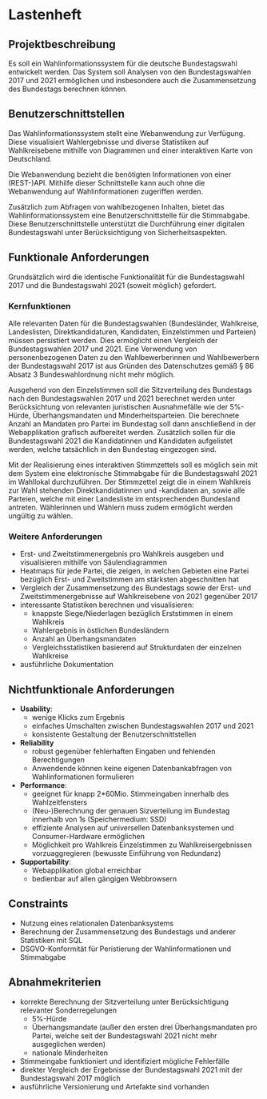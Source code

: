 # Lastenheft
## Projektbeschreibung
Es soll ein Wahlinformationssystem für die deutsche Bundestagswahl entwickelt werden.
Das System soll Analysen von den Bundestagswahlen 2017 und 2021 ermöglichen und insbesondere auch die Zusammensetzung des Bundestags berechnen können.

## Benutzerschnittstellen
Das Wahlinformationssystem stellt eine Webanwendung zur Verfügung.
Diese visualisiert Wahlergebnisse und diverse Statistiken auf Wahlkreisebene mithilfe von Diagrammen und einer interaktiven Karte von Deutschland.
 
Die Webanwendung bezieht die benötigten Informationen von einer (REST-)API.
Mithilfe dieser Schnittstelle kann auch ohne die Webanwendung auf Wahlinformationen zugeriffen werden.

Zusätzlich zum Abfragen von wahlbezogenen Inhalten, bietet das Wahlinformationssystem eine Benutzerschnittstelle für die Stimmabgabe.
Diese Benutzerschnittstelle unterstützt die Durchführung einer digitalen Bundestagswahl unter Berücksichtigung von Sicherheitsaspekten.

## Funktionale Anforderungen
Grundsätzlich wird die identische Funktionalität für die Bundestagswahl 2017 und die Bundestagswahl 2021 (soweit möglich) gefordert.
### Kernfunktionen
Alle relevanten Daten für die Bundestagswahlen (Bundesländer, Wahlkreise, Landeslisten, Direktkandidaturen, Kandidaten, Einzelstimmen und Parteien) müssen persistiert werden.
Dies ermöglicht einen Vergleich der Bundestagswahlen 2017 und 2021.
Eine Verwendung von personenbezogenen Daten zu den Wahlbewerberinnen und Wahlbewerbern der Bundestagswahl 2017 ist aus Gründen des Datenschutzes gemäß § 86 Absatz 3 Bundeswahlordnung nicht mehr möglich.

Ausgehend von den Einzelstimmen soll die Sitzverteilung des Bundestags nach den Bundestagswahlen 2017 und 2021 berechnet werden unter Berücksichtung von relevanten juristischen Ausnahmefälle wie der 5%-Hürde, Überhangsmandaten und Minderheitsparteien.
Die berechnete Anzahl an Mandaten pro Partei im Bundestag soll dann anschließend in der Webapplikation grafisch aufbereitet werden.
Zusätzlich sollen für die Bundestagswahl 2021 die Kandidatinnen und Kandidaten aufgelistet werden, welche tatsächlich in den Bundestag eingezogen sind.

Mit der Realisierung eines interaktiven Stimmzettels soll es möglich sein mit dem System eine elektronische Stimmabgabe für die Bundestagswahl 2021 im Wahllokal durchzuführen.
Der Stimmzettel zeigt die in einem Wahlkreis zur Wahl stehenden Direktkandidatinnen und -kandidaten an, sowie alle Parteien, welche mit einer Landesliste im entsprechenden Bundesland antreten.
Wählerinnen und Wählern muss zudem ermöglicht werden ungültig zu wählen.

### Weitere Anforderungen
- Erst- und Zweitstimmenergebnis pro Wahlkreis ausgeben und visualisieren mithilfe von Säulendiagrammen
- Heatmaps für jede Partei, die zeigen, in welchen Gebieten eine Partei bezüglich Erst- und Zweitstimmen am stärksten abgeschnitten hat
- Vergleich der Zusammensetzung des Bundestags sowie der Erst- und Zweitstimmenergebnisse auf Wahlkreisebene von 2021 gegenüber 2017
- interessante Statistiken berechnen und visualisieren:
    - knappste Siege/Niederlagen bezüglich Erststimmen in einem Wahlkreis
    - Wahlergebnis in östlichen Bundesländern
    - Anzahl an Überhangsmandaten
    - Vergleichsstatistiken basierend auf Strukturdaten der einzelnen Wahlkreise
- ausführliche Dokumentation

## Nichtfunktionale Anforderungen
- **Usability**:
    - wenige Klicks zum Ergebnis
    - einfaches Umschalten zwischen Bundestagswahlen 2017 und 2021
    - konsistente Gestaltung der Benutzerschnittstellen
- **Reliability**
    - robust gegenüber fehlerhaften Eingaben und fehlenden Berechtigungen
    - Anwendende können keine eigenen Datenbankabfragen von Wahlinformationen formulieren
- **Performance**:
	- geeignet für knapp 2*60Mio. Stimmeingaben innerhalb des Wahlzeitfensters
	- (Neu-)Berechnung der genauen Sizverteilung im Bundestag innerhalb von 1s (Speichermedium: SSD)
	- effiziente Analysen auf universellen Datenbanksystemen und Consumer-Hardware ermöglichen
    - Möglichkeit pro Wahlkreis Einzelstimmen zu Wahlkreisergebnissen vorzuaggregieren (bewusste Einführung von Redundanz)
- **Supportability**:
	- Webapplikation global erreichbar
    - bedienbar auf allen gängigen Webbrowsern

## Constraints
- Nutzung eines relationalen Datenbanksystems
- Berechnung der Zusammensetzung des Bundestags und anderer Statistiken mit SQL
- DSGVO-Konformität für Peristierung der Wahlinformationen und Stimmabgabe

## Abnahmekriterien
- korrekte Berechnung der Sitzverteilung unter Berücksichtigung relevanter Sonderregelungen
  - 5%-Hürde
  - Überhangsmandate (außer den ersten drei Überhangsmandaten pro Partei, welche seit der Bundestagswahl 2021 nicht mehr ausgeglichen werden)
  - nationale Minderheiten
- Stimmeingabe funktioniert und identifiziert mögliche Fehlerfälle
- direkter Vergleich der Ergebnisse der Bundestagswahl 2021 mit der Bundestagswahl 2017 möglich
- ausführliche Versionierung und Artefakte sind vorhanden
